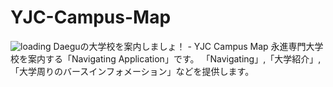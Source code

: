 # YJC-Campus-Map


![loading](./Readme/loading.jpeg)
Daeguの大学校を案内しましょ！ - YJC Campus Map 
永進専門大学校を案内する「Navigating Application」です。
「Navigating」,「大学紹介」,「大学周りのバースインフォメーション」などを提供します。
